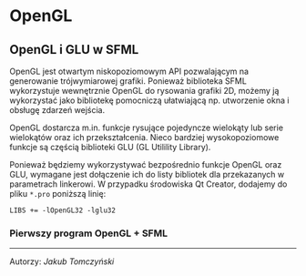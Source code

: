 OpenGL
=============

OpenGL i GLU w SFML
-------------------------------------------
OpenGL jest otwartym niskopoziomowym API pozwalającym na generowanie trójwymiarowej grafiki. Ponieważ biblioteka SFML wykorzystuje wewnętrznie OpenGL do rysowania grafiki 2D, możemy ją wykorzystać jako bibliotekę pomocniczą ułatwiającą np. utworzenie okna i obsługę zdarzeń wejścia.

OpenGL dostarcza m.in. funkcje rysujące pojedyncze wielokąty lub serie wielokątów oraz ich przekształcenia. Nieco bardziej wysokopoziomowe funkcje są częścią biblioteki GLU (GL Utilility Library).

Ponieważ będziemy wykorzystywać bezpośrednio funkcje OpenGL oraz GLU, wymagane jest dołączenie ich do listy bibliotek dla przekazanych w parametrach linkerowi. W przypadku środowiska Qt Creator, dodajemy do pliku `*.pro` poniższą linię:

```
LIBS += -lOpenGL32 -lglu32
```

### Pierwszy program OpenGL + SFML




***
Autorzy: *Jakub Tomczyński*
